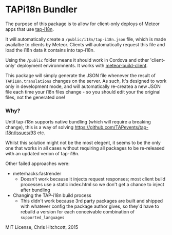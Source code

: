 # TAPi18n Bundler

The purpose of this package is to allow for client-only deploys of Meteor apps that use [tap-i18n](http://github.com/tapevents/tap-i18n).

It will automatically create a `/public/i18n/tap-i18n.json` file, which is made availalbe to clients by Meteor. Clients will automatically request this file and load the i18n data it contains into tap-i18n.

Using the `/public` folder means it should work in Cordova and other 'client-only' deployment environmnents. It works with [meteor-build-client](https://github.com/frozeman/meteor-build-client).

This package will simply generate the JSON file whenever the result of `TAPi18n.translations` changes on the server. As such, It's designed to work only in development mode, and will automatically re-createa a new JSON file each time your i18n files change - so you should edit your the original files, not the generated one!

### Why?

Until tap-i18n supports native bundling (which will require a breaking change), this is a way of solving https://github.com/TAPevents/tap-i18n/issues/93 etc.

Whilst this solution might not be the most elegent, it seems to be the only one that works in all cases without requiring all packages to be re-released with an updated verion of tap-i18n.

Other failed approaches were:

* meterhacks:fastrender
  * Doesn't work because it injects request responses; most client build processes use a static index.html so we don't get a chance to inject after bundling
* Changing the TAP-i18n build process
  * This didn't work because 3rd party packages are built and shipped with whatever config the package author gives, so they'd have to rebuild a version for each conceivable combination of `supported_languages`


MIT License, Chris Hitchcott, 2015
